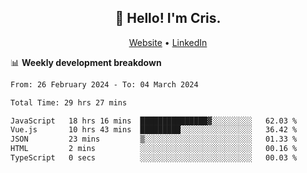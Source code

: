 
<h2 align="center">👋 Hello! I'm Cris.</h2>
<p align="center">
  <a href="https://www.criscunas.dev">Website</a> •
  <a href="https://www.linkedin.com/in/cristophercunas/">LinkedIn</a> 
</p>


📊 **Weekly development breakdown**
<!--START_SECTION:waka-->

```txt
From: 26 February 2024 - To: 04 March 2024

Total Time: 29 hrs 27 mins

JavaScript   18 hrs 16 mins  ███████████████▓░░░░░░░░░   62.03 %
Vue.js       10 hrs 43 mins  █████████░░░░░░░░░░░░░░░░   36.42 %
JSON         23 mins         ▒░░░░░░░░░░░░░░░░░░░░░░░░   01.33 %
HTML         2 mins          ░░░░░░░░░░░░░░░░░░░░░░░░░   00.16 %
TypeScript   0 secs          ░░░░░░░░░░░░░░░░░░░░░░░░░   00.03 %
```

<!--END_SECTION:waka-->
